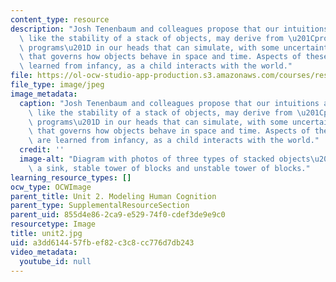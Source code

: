 ```yaml
---
content_type: resource
description: "Josh Tenenbaum and colleagues propose that our intuitions about properties\
  \ like the stability of a stack of objects, may derive from \u201Cprobabilistic\
  \ programs\u201D in our heads that can simulate, with some uncertainty, the physics\
  \ that governs how objects behave in space and time. Aspects of these programs are\
  \ learned from infancy, as a child interacts with the world."
file: https://ol-ocw-studio-app-production.s3.amazonaws.com/courses/res-9-003-brains-minds-and-machines-summer-course-summer-2015/a3dd614457fbef82c3c8cc776d7db243_unit2.jpg
file_type: image/jpeg
image_metadata:
  caption: "Josh Tenenbaum and colleagues propose that our intuitions about properties\
    \ like the stability of a stack of objects, may derive from \u201Cprobabilistic\
    \ programs\u201D in our heads that can simulate, with some uncertainty, the physics\
    \ that governs how objects behave in space and time. Aspects of these programs\
    \ are learned from infancy, as a child interacts with the world."
  credit: ''
  image-alt: "Diagram with photos of three types of stacked objects\u2014dishes in\
    \ a sink, stable tower of blocks and unstable tower of blocks."
learning_resource_types: []
ocw_type: OCWImage
parent_title: Unit 2. Modeling Human Cognition
parent_type: SupplementalResourceSection
parent_uid: 855d4e86-2ca9-e529-74f0-cdef3de9e9c0
resourcetype: Image
title: unit2.jpg
uid: a3dd6144-57fb-ef82-c3c8-cc776d7db243
video_metadata:
  youtube_id: null
---
```

